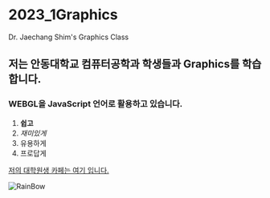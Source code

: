 # 2023_1Graphics
Dr. Jaechang Shim's Graphics Class

## 저는 안동대학교 컴퓨터공학과 학생들과 Graphics를 학습합니다.
### WEBGL을 JavaScript 언어로 활용하고 있습니다.
1. **쉽고**
2. *재미있게*
3. 유용하게
4. 프로답게

[저의 대학원생 카페는 여기 입니다.](http://cafe.naver.com/vl)

![RainBow](https://cdn-icons-png.flaticon.com/512/1501/1501860.png)
